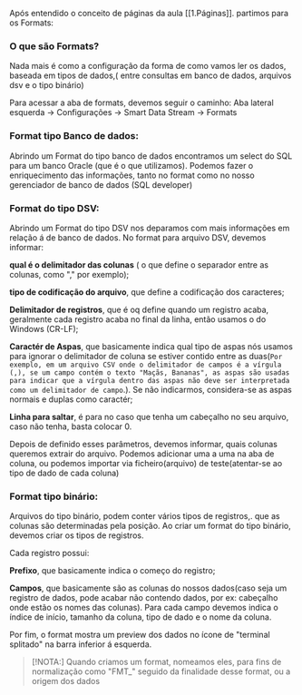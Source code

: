 Após entendido o conceito de páginas da aula [[1.Páginas]]. partimos para os Formats:

### O que são Formats?
Nada mais é como a configuração da forma de como vamos ler os dados, baseada em tipos de dados,( entre consultas em banco de dados, arquivos dsv e o tipo binário)

Para acessar a aba de formats, devemos seguir o caminho:
Aba lateral esquerda -> Configurações -> Smart Data Stream -> Formats


### Format tipo Banco de dados:
 Abrindo um Format do tipo banco de dados encontramos um select do SQL para um banco Oracle (que é o que utilizamos). Podemos fazer o enriquecimento das informações, tanto no format como no nosso gerenciador de banco de dados (SQL  developer)


### Format  do tipo DSV:
 Abrindo um Format do tipo DSV nos deparamos com mais informações em relação á de banco de dados. No format para arquivo DSV, devemos informar: 
 
 **qual é o delimitador das colunas** ( o que define o separador entre as colunas, como "," por exemplo);
 
 **tipo de codificação do arquivo**, que define a codificação dos caracteres;
 
 **Delimitador de registros**, que é oq define quando um registro acaba, geralmente cada registro acaba no final da linha, então usamos o do Windows (CR-LF);
 
 **Caractér de Aspas**, que basicamente indica qual tipo de aspas nós usamos para ignorar o delimitador de coluna se estiver contido entre as duas(`Por exemplo, em um arquivo CSV onde o delimitador de campos é a vírgula (,), se um campo contém o texto "Maçãs, Bananas", as aspas são usadas para indicar que a vírgula dentro das aspas não deve ser interpretada como um delimitador de campo`.). Se não indicarmos, considera-se as aspas normais e duplas como caractér;

**Linha para saltar**, é para no caso que tenha um cabeçalho no seu arquivo, caso não tenha, basta colocar 0.

Depois de definido esses parâmetros, devemos informar, quais colunas queremos extrair do arquivo. Podemos adicionar uma a uma na aba de coluna, ou podemos importar via ficheiro(arquivo) de teste(atentar-se ao tipo de dado de cada coluna)

### Format tipo binário:
Arquivos do tipo binário, podem conter vários tipos de registros,. que as colunas são determinadas pela posição. Ao criar um format do tipo binário, devemos criar os tipos de registros.

Cada registro possui:

**Prefixo**, que basicamente indica o começo do registro;

**Campos**, que basicamente são as colunas do nossos dados(caso seja um registro de dados, pode acabar não contendo dados, por ex: cabeçalho onde estão os nomes das colunas). Para cada campo devemos indica o índice de início, tamanho da coluna, tipo de dado e o nome da coluna.

Por fim, o format mostra um preview dos dados no ícone de "terminal splitado" na barra inferior á esquerda.

> [!NOTA:]
> Quando criamos um format, nomeamos eles, para fins de normalização como "FMT_" seguido da finalidade desse format, ou a origem dos dados